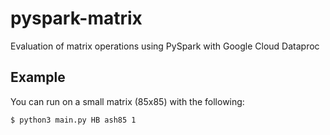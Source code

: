 # pyspark-matrix
Evaluation of matrix operations using PySpark with Google Cloud Dataproc


## Example
You can run on a small matrix (85x85) with the following:

```
$ python3 main.py HB ash85 1
```
